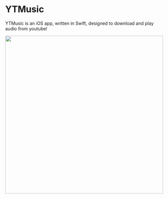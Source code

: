 # YTMusic
YTMusic is an iOS app, written in Swift, designed to download and play audio from youtube!

<img src="https://github.com/patrickjames242/YTMusic/blob/master/Screen%20Shots/Simulator%20Screen%20Shot%20-%20iPhone%20X%20-%202018-10-18%20at%2013.03.35_iphonexspacegrey_portrait.png" height="500" >
